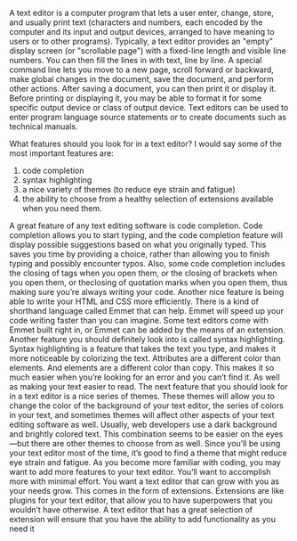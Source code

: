 A text editor is a computer program that lets a user enter, change, store, and usually print text (characters and numbers, each encoded by the computer and its input and output devices, arranged to have meaning to users or to other programs). Typically, a text editor provides an "empty" display screen (or "scrollable page") with a fixed-line length and visible line numbers. You can then fill the lines in with text, line by line. A special command line lets you move to a new page, scroll forward or backward, make global changes in the document, save the document, and perform other actions. After saving a document, you can then print it or display it. Before printing or displaying it, you may be able to format it for some specific output device or class of output device. Text editors can be used to enter program language source statements or to create documents such as technical manuals.

What features should you look for in a text editor? I would say some
of the most important features are: 
1. code completion
2. syntax
highlighting
3. a nice variety of themes (to reduce eye strain and
fatigue) 
4. the ability to choose from a healthy selection of
extensions available when you need them. 

A great feature of any text editing software is code completion. Code
completion allows you to start typing, and the code completion
feature will display possible suggestions based on what you originally
typed. This saves you time by providing a choice, rather than allowing
you to finish typing and possibly encounter typos.
Also, some code completion includes the closing of tags when you
open them, or the closing of brackets when you open them, or theclosing of quotation marks when you open them, thus making sure
you’re always writing your code.
Another nice feature is being able to write your HTML and CSS more
efficiently. There is a kind of shorthand language called Emmet that
can help. Emmet will speed up your code writing faster than you can
imagine. Some text editors come with Emmet built right in, or
Emmet can be added by the means of an extension.
Another feature you should definitely look into is called syntax
highlighting. Syntax highlighting is a feature that takes the text you
type, and makes it more noticeable by colorizing the text. Attributes
are a different color than elements. And elements are a different color
than copy. This makes it so much easier when you’re looking for an
error and you can’t find it. As well as making your text easier to read.
The next feature that you should look for in a text editor is a nice
series of themes. These themes will allow you to change the color of
the background of your text editor, the series of colors in your text,
and sometimes themes will affect other aspects of your text editing
software as well. Usually, web developers use a dark background and
brightly colored text. This combination seems to be easier on the eyes
—but there are other themes to choose from as well. Since you’ll be
using your text editor most of the time, it’s good to find a theme that
might reduce eye strain and fatigue.
As you become more familiar with coding, you may want to add more
features to your text editor. You’ll want to accomplish more with
minimal effort. You want a text editor that can grow with you as your
needs grow. This comes in the form of extensions. Extensions are like
plugins for your text editor, that allow you to have superpowers that
you wouldn’t have otherwise. A text editor that has a great selection
of extension will ensure that you have the ability to add functionality
as you need it
